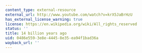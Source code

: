 ```yaml
---
content_type: external-resource
external_url: http://www.youtube.com/watch?v=krX5JaBrHzU
has_external_license_warning: true
license: https://en.wikipedia.org/wiki/All_rights_reserved
status: ''
title: 14 billion years ago
uid: 0486e559-3e8e-4445-8e35-ea94f1bad36a
wayback_url: ''
---
```

